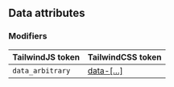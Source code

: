 ## Data attributes

### Modifiers

| TailwindJS token | TailwindCSS token |
| ----- | ----- |
| `data_arbitrary` | [data-[…]](https://tailwindcss.com/docs/hover-focus-and-other-states#data-attributes) |